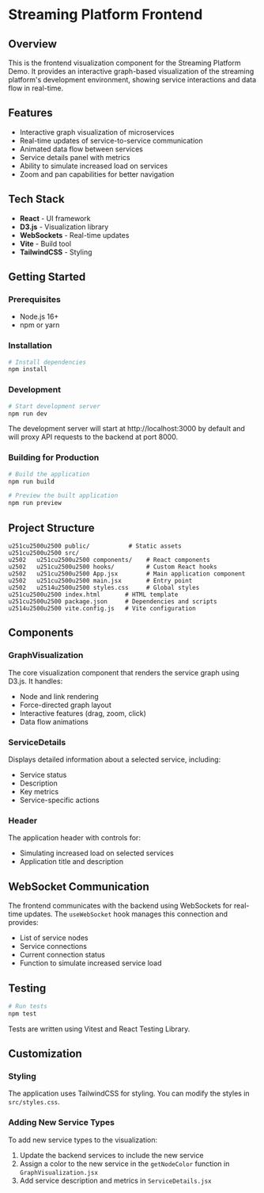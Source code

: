 # Streaming Platform Frontend

## Overview

This is the frontend visualization component for the Streaming Platform Demo. It provides an interactive graph-based visualization of the streaming platform's development environment, showing service interactions and data flow in real-time.

## Features

- Interactive graph visualization of microservices
- Real-time updates of service-to-service communication
- Animated data flow between services
- Service details panel with metrics
- Ability to simulate increased load on services
- Zoom and pan capabilities for better navigation

## Tech Stack

- **React** - UI framework
- **D3.js** - Visualization library
- **WebSockets** - Real-time updates
- **Vite** - Build tool
- **TailwindCSS** - Styling

## Getting Started

### Prerequisites

- Node.js 16+
- npm or yarn

### Installation

```bash
# Install dependencies
npm install
```

### Development

```bash
# Start development server
npm run dev
```

The development server will start at http://localhost:3000 by default and will proxy API requests to the backend at port 8000.

### Building for Production

```bash
# Build the application
npm run build

# Preview the built application
npm run preview
```

## Project Structure

```
u251cu2500u2500 public/           # Static assets
u251cu2500u2500 src/
u2502   u251cu2500u2500 components/    # React components
u2502   u251cu2500u2500 hooks/         # Custom React hooks
u2502   u251cu2500u2500 App.jsx        # Main application component
u2502   u251cu2500u2500 main.jsx       # Entry point
u2502   u2514u2500u2500 styles.css     # Global styles
u251cu2500u2500 index.html       # HTML template
u251cu2500u2500 package.json     # Dependencies and scripts
u2514u2500u2500 vite.config.js   # Vite configuration
```

## Components

### GraphVisualization

The core visualization component that renders the service graph using D3.js. It handles:

- Node and link rendering
- Force-directed graph layout
- Interactive features (drag, zoom, click)
- Data flow animations

### ServiceDetails

Displays detailed information about a selected service, including:

- Service status
- Description
- Key metrics
- Service-specific actions

### Header

The application header with controls for:

- Simulating increased load on selected services
- Application title and description

## WebSocket Communication

The frontend communicates with the backend using WebSockets for real-time updates. The `useWebSocket` hook manages this connection and provides:

- List of service nodes
- Service connections
- Current connection status
- Function to simulate increased service load

## Testing

```bash
# Run tests
npm test
```

Tests are written using Vitest and React Testing Library.

## Customization

### Styling

The application uses TailwindCSS for styling. You can modify the styles in `src/styles.css`.

### Adding New Service Types

To add new service types to the visualization:

1. Update the backend services to include the new service
2. Assign a color to the new service in the `getNodeColor` function in `GraphVisualization.jsx`
3. Add service description and metrics in `ServiceDetails.jsx`
